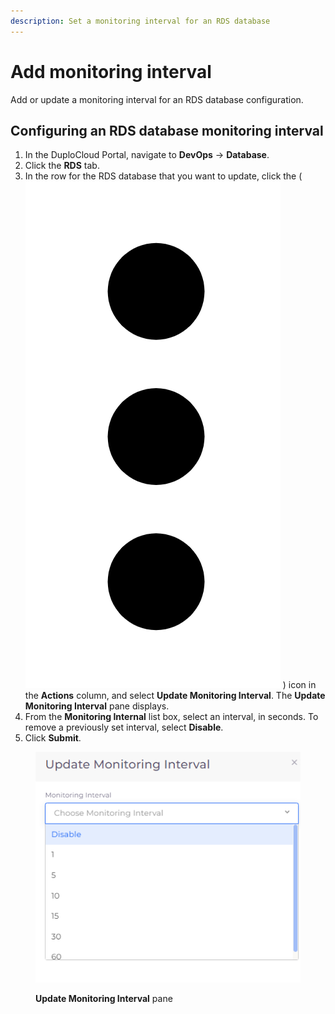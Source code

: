 ```yaml
---
description: Set a monitoring interval for an RDS database
---
```


# Add monitoring interval

Add or update a monitoring interval for an RDS database configuration.

## Configuring an RDS database monitoring interval

1. In the DuploCloud Portal, navigate to **DevOps** -> **Database**.
2. Click the **RDS** tab.
3. In the row for the RDS database that you want to update, click the ( <img src="../../../../.gitbook/assets/Kabab_three_Vertical_dots (1) (2).png" alt="" data-size="line"> ) icon in the **Actions** column, and select **Update Monitoring Interval**. The **Update Monitoring Interval** pane displays.
4. From the **Monitoring Internal** list box, select an interval, in seconds. To remove a previously set interval, select **Disable**.
5. Click **Submit**.

<figure><img src="../../../../.gitbook/assets/mon1.png" alt=""><figcaption><p><strong>Update Monitoring Interval</strong> pane</p></figcaption></figure>
